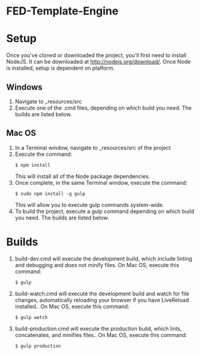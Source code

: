 FED-Template-Engine
===================
# Setup
Once you've cloned or downloaded the project, you'll first need to install NodeJS.  It can be downloaded at http://nodejs.org/download/.  Once Node is installed, setup is dependent on platform.

## Windows
1. Navigate to _resources/src
2. Execute one of the .cmd files, depending on which build you need.  The builds are listed below.

## Mac OS
1. In a Terminal window, navigate to _resources/src of the project
2. Execute the command:
    ```
    $ npm install
    ```
    This will install all of the Node package dependencies.
3. Once complete, in the same Terminal window, execute the command:
    ```
    $ sudo npm install -g gulp
    ```
    This will allow you to execute gulp commands system-wide.
4. To build the project, execute a gulp command depending on which build you need.  The builds are listed below.

# Builds
1. build-dev.cmd will execute the development build, which include linting and debugging and does not minify files.  On Mac OS, execute this command:
    ```
    $ gulp
    ```
2. build-watch.cmd will execute the development build and watch for file changes, automatically reloading your browser if you have LiveReload installed..  On Mac OS, execute this command:
    ```
    $ gulp watch
    ```
3. build-production.cmd will execute the production build, which lints, concatenates, and minifies files..  On Mac OS, execute this command:
    ```
    $ gulp production
    ```
